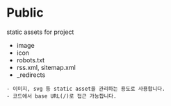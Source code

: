 # Public

static assets for project

-   image
-   icon
-   robots.txt
-   rss.xml, sitemap.xml
-   \_redirects

```
- 이미지, svg 등 static asset을 관리하는 용도로 사용합니다.
- 코드에서 base URL(/)로 접근 가능합니다.
```
